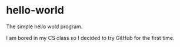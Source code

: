# hello-world
The simple hello wold program.

I am bored in my CS class so I decided to try GitHub for the first time.
